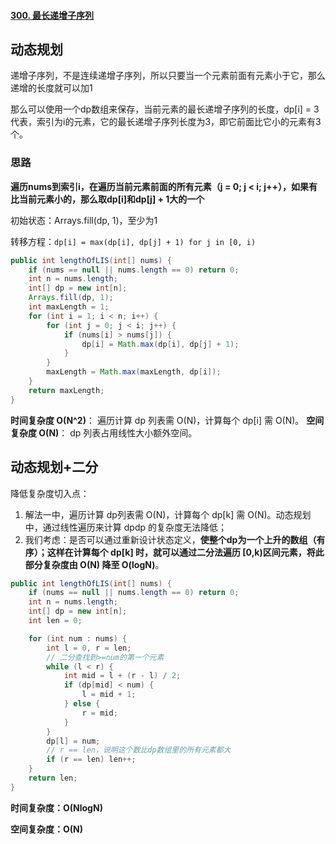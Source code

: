 #### [300. 最长递增子序列](https://leetcode-cn.com/problems/longest-increasing-subsequence/)

## 动态规划

递增子序列，不是连续递增子序列，所以只要当一个元素前面有元素小于它，那么递增的长度就可以加1

那么可以使用一个dp数组来保存，当前元素的最长递增子序列的长度，dp[i] = 3代表，索引为i的元素，它的最长递增子序列长度为3，即它前面比它小的元素有3个。

### **思路**

**遍历nums到索引i，在遍历当前元素前面的所有元素（j = 0; j < i; j++），如果有比当前元素小的，那么取dp[i]和dp[j] + 1大的一个**

初始状态：Arrays.fill(dp, 1)，至少为1

转移方程：`dp[i] = max(dp[i], dp[j] + 1) for j in [0, i)`

```java
public int lengthOfLIS(int[] nums) {
    if (nums == null || nums.length == 0) return 0;
    int n = nums.length;
    int[] dp = new int[n];
    Arrays.fill(dp, 1);
    int maxLength = 1;
    for (int i = 1; i < n; i++) {
        for (int j = 0; j < i; j++) {
            if (nums[i] > nums[j]) {
                dp[i] = Math.max(dp[i], dp[j] + 1);
            }
        }
        maxLength = Math.max(maxLength, dp[i]);
    }
    return maxLength;
}
```

**时间复杂度 O(N^2)**： 遍历计算 dp 列表需 O(N)，计算每个 dp[i] 需 O(N)。
**空间复杂度 O(N)**： dp 列表占用线性大小额外空间。



## 动态规划+二分

降低复杂度切入点： 

1. 解法一中，遍历计算 dp列表需 O(N)，计算每个 dp[k] 需 O(N)。动态规划中，通过线性遍历来计算 dpdp 的复杂度无法降低；
2. 我们考虑：是否可以通过重新设计状态定义，**使整个dp为一个上升的数组（有序）；这样在计算每个 dp[k] 时，就可以通过二分法遍历 [0,k)区间元素，将此部分复杂度由 O(N) 降至 O(logN)**。



```java
public int lengthOfLIS(int[] nums) {
    if (nums == null || nums.length == 0) return 0;
    int n = nums.length;
    int[] dp = new int[n];
    int len = 0;

    for (int num : nums) {
        int l = 0, r = len;
        // 二分查找到>=num的第一个元素
        while (l < r) {
            int mid = l + (r - l) / 2;
            if (dp[mid] < num) {
                l = mid + 1;
            } else {
                r = mid;
            }
        }
        dp[l] = num;
        // r == len，说明这个数比dp数组里的所有元素都大
        if (r == len) len++;
    }
    return len;
}
```

**时间复杂度：O(NlogN)**

**空间复杂度：O(N)**
